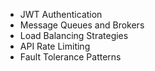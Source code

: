 - JWT Authentication
- Message Queues and Brokers
- Load Balancing Strategies
- API Rate Limiting
- Fault Tolerance Patterns